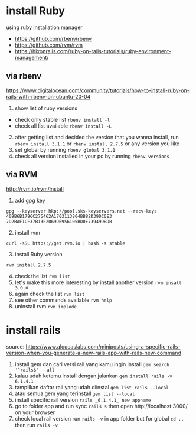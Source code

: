 # install Ruby 

using ruby installation manager
- https://github.com/rbenv/rbenv
- https://github.com/rvm/rvm
- https://hixonrails.com/ruby-on-rails-tutorials/ruby-environment-management/

## via rbenv

https://www.digitalocean.com/community/tutorials/how-to-install-ruby-on-rails-with-rbenv-on-ubuntu-20-04

1. show list of ruby versions

- check only stable list `rbenv install -l`
- check all list available `rbenv install -L`

2. after getting list and decided the version that you wanna install, run `rbenv install 3.1.1` or `rbenv install 2.7.5` or any version you like
3. set global by running `rbenv global 3.1.1`
4. check all version installed in your pc by running `rbenv versions`



## via RVM

http://rvm.io/rvm/install

1. add gpg key 

```
gpg --keyserver hkp://pool.sks-keyservers.net --recv-keys 409B6B1796C275462A1703113804BB82D39DC0E3 7D2BAF1CF37B13E2069D6956105BD0E739499BDB
```

2. install rvm

```
curl -sSL https://get.rvm.io | bash -s stable
```

3. install Ruby version

```
rvm install 2.7.5 
```

4. check the list `rvm list`
5. let's make this more interesting by install another version `rvm insall 3.0.0`
6. again check the list `rvm list`
7. see other commands available `rvm help`
8. uninstall rvm `rvm implode`

# install rails

source: https://www.aloucaslabs.com/miniposts/using-a-specific-rails-version-when-you-generate-a-new-rails-app-with-rails-new-command

1. install gem dan cari versi rail yang kamu ingin install `gem search '^rails$' --all`
2. kalau udah ketemu install dengan jalankan `gem install rails -v 6.1.4.1`
3. tampilkan daftar rail yang udah diinstal `gem list rails --local`
4. atau semua gem yang terinstall `gem list --local`
5. install specific rail version `rails _6.1.4.1_ new appname`
6. go to folder app and run sync `rails s` then open http://localhost:3000/ on your browser
7. check local rail version run `rails -v` in app folder but for global `cd ..` then run `rails -v`
